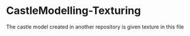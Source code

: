# CastleModelling-Texturing
The castle model created in another repository is given texture in this file
